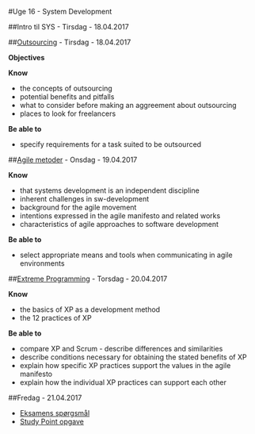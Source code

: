 #Uge 16 - System Development

##Intro til SYS - Tirsdag - 18.04.2017

##[Outsourcing](Outsourcing.md) - Tirsdag - 18.04.2017

**Objectives**

**Know**
- the concepts of outsourcing
- potential benefits and pitfalls
- what to consider before making an aggreement about outsourcing
- places to look for freelancers

**Be able to**
- specify requirements for a task suited to be outsourced


##[Agile metoder](Agile_metoder.md) - Onsdag - 19.04.2017

**Know**
- that systems development is an independent discipline
- inherent challenges in sw-development
- background for the agile movement
- intentions expressed in the agile manifesto and related works
- characteristics of agile approaches to software development

**Be able to**
- select appropriate means and tools when communicating in agile environments

##[Extreme Programming](xp.md) - Torsdag - 20.04.2017

**Know**
- the basics of XP as a development method
- the 12 practices of XP

**Be able to**
- compare XP and Scrum - describe differences and similarities
- describe conditions necessary for obtaining the stated benefits of XP
- explain how specific XP practices support the values in the agile manifesto
- explain how the individual XP practices can support each other


##Fredag - 21.04.2017
* [Eksamens spørgsmål](Exam_Questions_week_1.pdf)
* [Study Point opgave](SP_exercise_outsourcing.pdf)

